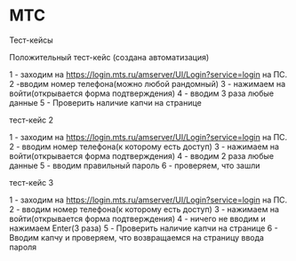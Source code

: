 # MTC

Тест-кейсы 
 
Положительный тест-кейс (создана автоматизация)

1 - заходим на https://login.mts.ru/amserver/UI/Login?service=login на ПС.
2 -вводим номер телефона(можно любой рандомный)
3 - нажимаем на войти(открывается форма подтверждения)
4 - вводим 3 раза любые данные
5 - Проверить наличие капчи на странице

тест-кейс 2 

1 - заходим на https://login.mts.ru/amserver/UI/Login?service=login на ПС.
2 - вводим номер телефона(к которому есть доступ)
3 - нажимаем на войти(открывается форма подтверждения)
4 - вводим 2 раза любые данные
5 - вводим правильный пароль
6 - проверяем, что зашли

тест-кейс 3 

1 - заходим на https://login.mts.ru/amserver/UI/Login?service=login на ПС.
2 - вводим номер телефона(к которому есть доступ)
3 - нажимаем на войти(открывается форма подтверждения)
4 - ничего не вводим и нажимаем Enter(3 раза)
5 - Проверить наличие капчи на странице
6 - Вводим капчу и проверяем, что возвращаемся на страницу ввода пароля



